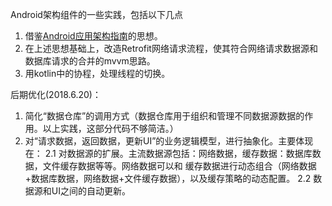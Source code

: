 Android架构组件的一些实践，包括以下几点

1. 借鉴[Android应用架构指南](https://developer.android.google.cn/jetpack/docs/guide)的思想。
2. 在上述思想基础上，改造Retrofit网络请求流程，使其符合网络请求数据源和数据库请求的合并的mvvm思路。
3. 用kotlin中的协程，处理线程的切换。


后期优化(2018.6.20)：

1. 简化“数据仓库”的调用方式（数据仓库用于组织和管理不同数据源数据的作用。以上实践，这部分代码不够简洁。）
2. 对“请求数据，返回数据，更新UI”的业务逻辑模型，进行抽象化。主要体现在：
  2.1 对数据源的扩展。主流数据源包括：网络数据，缓存数据：数据库数据，文件缓存数据等等。网络数据可以和
  缓存数据进行动态组合（网络数据+数据库数据，网络数据+文件缓存数据），以及缓存策略的动态配置。
  2.2 数据源和UI之间的自动更新。
